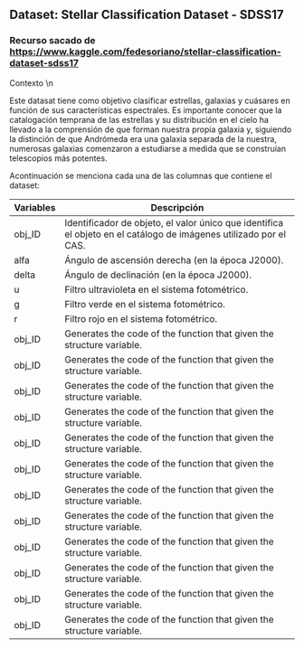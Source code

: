 ## Dataset: Stellar Classification Dataset - SDSS17

### Recurso sacado de https://www.kaggle.com/fedesoriano/stellar-classification-dataset-sdss17
Contexto \n

Este datasat tiene como objetivo clasificar estrellas, galaxias y cuásares en función de sus características espectrales. 
Es importante conocer que la catalogación temprana de las estrellas y su distribución en el cielo ha llevado a la comprensión de que forman nuestra propia galaxia y, siguiendo la distinción de que Andrómeda era una galaxia separada de la nuestra, numerosas galaxias comenzaron a estudiarse a medida que se construían telescopios más potentes.

Acontinuación se menciona cada una de las columnas que contiene el dataset:

| Variables | Descripción | 
| --- | --- | 
| obj_ID | Identificador de objeto, el valor único que identifica el objeto en el catálogo de imágenes utilizado por el CAS. | 
| alfa | Ángulo de ascensión derecha (en la época J2000). | 
| delta | Ángulo de declinación (en la época J2000).| 
| u | Filtro ultravioleta en el sistema fotométrico. | 
| g | Filtro verde en el sistema fotométrico. | 
| r | Filtro rojo en el sistema fotométrico. | 
| obj_ID | Generates the code of the function that given the structure variable. | 
| obj_ID | Generates the code of the function that given the structure variable. | 
| obj_ID | Generates the code of the function that given the structure variable. | 
| obj_ID | Generates the code of the function that given the structure variable. | 
| obj_ID | Generates the code of the function that given the structure variable. | 
| obj_ID | Generates the code of the function that given the structure variable. | 
| obj_ID | Generates the code of the function that given the structure variable. | 
| obj_ID | Generates the code of the function that given the structure variable. | 
| obj_ID | Generates the code of the function that given the structure variable. | 
| obj_ID | Generates the code of the function that given the structure variable. | 
| obj_ID | Generates the code of the function that given the structure variable. | 
| obj_ID | Generates the code of the function that given the structure variable. | 


